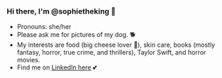 ### Hi there, I'm @sophietheking 👋

- Pronouns: she/her
- Please ask me for pictures of my dog. 🐕
- My interests are food (big cheese lover 🧀), skin care, books (mostly fantasy, horror, true crime, and thrillers), Taylor Swift, and horror movies.
- Find me on [LinkedIn here](https://www.linkedin.com/in/sophiedeconingh/) 💕

<!--
**sophietheking/sophietheking** is a ✨ _special_ ✨ repository because its `README.md` (this file) appears on your GitHub profile.

Here are some ideas to get you started:

- 🔭 I’m currently working on ...
- 🌱 I’m currently learning ...
- 👯 I’m looking to collaborate on ...
- 🤔 I’m looking for help with ...
- 💬 Ask me about ...
- 📫 How to reach me: ...
- 😄 Pronouns: ...
- ⚡ Fun fact: ...
-->
